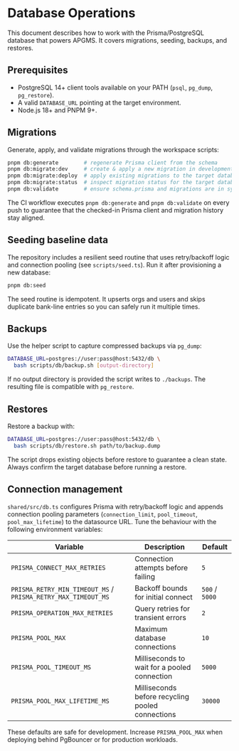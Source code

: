 # Database Operations

This document describes how to work with the Prisma/PostgreSQL database that powers APGMS. It covers migrations, seeding, backups, and restores.

## Prerequisites

* PostgreSQL 14+ client tools available on your PATH (`psql`, `pg_dump`, `pg_restore`).
* A valid `DATABASE_URL` pointing at the target environment.
* Node.js 18+ and PNPM 9+.

## Migrations

Generate, apply, and validate migrations through the workspace scripts:

```bash
pnpm db:generate        # regenerate Prisma client from the schema
pnpm db:migrate:dev     # create & apply a new migration in development
pnpm db:migrate:deploy  # apply existing migrations to the target database
pnpm db:migrate:status  # inspect migration status for the target database
pnpm db:validate        # ensure schema.prisma and migrations are in sync
```

The CI workflow executes `pnpm db:generate` and `pnpm db:validate` on every push to guarantee that the checked-in Prisma client and migration history stay aligned.

## Seeding baseline data

The repository includes a resilient seed routine that uses retry/backoff logic and connection pooling (see `scripts/seed.ts`). Run it after provisioning a new database:

```bash
pnpm db:seed
```

The seed routine is idempotent. It upserts orgs and users and skips duplicate bank-line entries so you can safely run it multiple times.

## Backups

Use the helper script to capture compressed backups via `pg_dump`:

```bash
DATABASE_URL=postgres://user:pass@host:5432/db \
  bash scripts/db/backup.sh [output-directory]
```

If no output directory is provided the script writes to `./backups`. The resulting file is compatible with `pg_restore`.

## Restores

Restore a backup with:

```bash
DATABASE_URL=postgres://user:pass@host:5432/db \
  bash scripts/db/restore.sh path/to/backup.dump
```

The script drops existing objects before restore to guarantee a clean state. Always confirm the target database before running a restore.

## Connection management

`shared/src/db.ts` configures Prisma with retry/backoff logic and appends connection pooling parameters (`connection_limit`, `pool_timeout`, `pool_max_lifetime`) to the datasource URL. Tune the behaviour with the following environment variables:

| Variable | Description | Default |
| --- | --- | --- |
| `PRISMA_CONNECT_MAX_RETRIES` | Connection attempts before failing | `5` |
| `PRISMA_RETRY_MIN_TIMEOUT_MS` / `PRISMA_RETRY_MAX_TIMEOUT_MS` | Backoff bounds for initial connect | `500` / `5000` |
| `PRISMA_OPERATION_MAX_RETRIES` | Query retries for transient errors | `2` |
| `PRISMA_POOL_MAX` | Maximum database connections | `10` |
| `PRISMA_POOL_TIMEOUT_MS` | Milliseconds to wait for a pooled connection | `5000` |
| `PRISMA_POOL_MAX_LIFETIME_MS` | Milliseconds before recycling pooled connections | `30000` |

These defaults are safe for development. Increase `PRISMA_POOL_MAX` when deploying behind PgBouncer or for production workloads.
